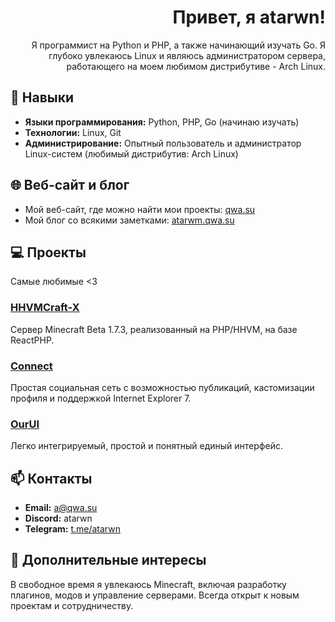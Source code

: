 <div align="right">
  <h1>Привет, я atarwn!</h1>

<p>Я программист на Python и PHP, а также начинающий изучать Go. Я глубоко увлекаюсь Linux и являюсь администратором сервера, работающего на моем любимом дистрибутиве - Arch Linux.</p>
</div>

## 🔧 Навыки
- **Языки программирования:** Python, PHP, Go (начинаю изучать)
- **Технологии:** Linux, Git 
- **Администрирование:** Опытный пользователь и администратор Linux-систем (любимый дистрибутив: Arch Linux)

## 🌐 Веб-сайт и блог
- Мой веб-сайт, где можно найти мои проекты: [qwa.su](https://qwa.su/)
- Мой блог со всякими заметками: [atarwm.qwa.su](https://atarwm.qwa.su/)

## 💻 Проекты
Cамые любимые <3
### [HHVMCraft-X](https://github.com/atarwn/HHVMCraft-X)
Сервер Minecraft Beta 1.7.3, реализованный на PHP/HHVM, на базе ReactPHP. 

### [Connect](https://github.com/atarwn/Connect)
Простая социальная сеть с возможностью публикаций, кастомизации профиля и поддержкой Internet Explorer 7. 

### [OurUI](https://github.com/Qwaderton/OurUI)
Легко интегрируемый, простой и понятный единый интерфейс.

## 📫 Контакты
- **Email:** a@qwa.su
- **Discord:** atarwn
- **Telegram:** [t.me/atarwn](https://t.me/atarwn)
## 🚀 Дополнительные интересы
В свободное время я увлекаюсь Minecraft, включая разработку плагинов, модов и управление серверами. Всегда открыт к новым проектам и сотрудничеству.
